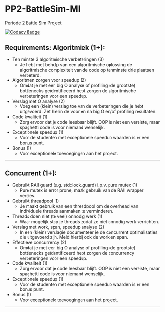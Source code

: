 # PP2-BattleSim-MI
Periode 2 Battle Sim Project

[![Codacy Badge](https://api.codacy.com/project/badge/Grade/58c2d9ea774341fb812b4c3189f63555)](https://www.codacy.com/manual/kevin.celinski/PP2-BattleSim-MI?utm_source=github.com&amp;utm_medium=referral&amp;utm_content=Altair115/PP2-BattleSim-MI&amp;utm_campaign=Badge_Grade)

Requirements:
Algoritmiek (1+):
-------------------
- Ten minste 3 algoritmische verbeteringen (3)
  - Je hebt met behulp van een algoritmische oplossing de algoritmische complexiteit van de code op tenminste drie plaatsen verbeterd.
- Algoritmen zorgen voor speedup (2)
  - Omdat je met een big O analyse of profiling (de grootste) bottlenecks geïdentificeerd hebt zorgen de algoritmische verbeteringen voor een speedup.
- Verslag met O analyse (2)
  - Voeg een (klein) verslag toe van de verbeteringen die je hebt uitgevoerd. Zet hierin de voor en na big O en/of profiling resultaten.
- Code kwaliteit (1)
  - Zorg ervoor dat je code leesbaar blijft. OOP is niet een vereiste, maar spaghetti code is voor niemand wenselijk.
- Exceptionele speedup (1)
  - Voor de studenten met exceptionele speedup waarden is er een bonus punt.
- Bonus (1)
  - Voor exceptionele toevoegingen aan het project.
-------------------

Concurrent (1+):
-------------------
- Gebruikt RAII guard (e.g. std::lock_guard) i.p.v. pure mutex (1)
  - Pure mutex is error prone, maak gebruik van de RAII wrapper versies.
- Gebruikt threadpool (1)
  - Je maakt gebruik van een threadpool om de overhead van individuele threads aanmaken te verminderen.
- Threads doen niet (te veel) onnodig werk (1)
  - Waar mogelijk stop je threads zodat ze niet onnodig werk verrichten.
- Verslag met work, span, speedup analyse (2)
  - In een (klein) verslagje documenteer je de concurrent optimalisaties die uitgevoerd zijn. Meld hierbij ook de work en span.
- Effectieve concurrency (2)
  - Omdat je met een big O analyse of profiling (de grootste) bottlenecks geïdentificeerd hebt zorgen de concurrency verbeteringen voor een speedup.
- Code kwaliteit (1)
  - Zorg ervoor dat je code leesbaar blijft. OOP is niet een vereiste, maar spaghetti code is voor niemand wenselijk.
- Exceptionele speedup (1)
  - Voor de studenten met exceptionele speedup waarden is er een bonus punt.
- Bonus (1)
  - Voor exceptionele toevoegingen aan het project.
--------------------
